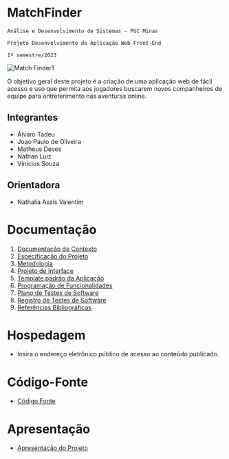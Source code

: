# MatchFinder

`Análise e Desenvolvimento de Sistemas - PUC Minas`

`Projeto Desenvolvimento de Aplicação Web Front-End`

`1º semestre/2023`


![Match Finder1](https://github.com/ICEI-PUC-Minas-PMV-ADS/MatchFinder-Turma4-Grupo4/assets/144962568/e8cd5e98-3fe2-4566-b491-00b112e3f722)


O objetivo geral deste projeto é a criação de uma aplicação web de fácil acesso e uso que permita aos jogadores buscarem novos companheiros de equipe para entreterimento nas aventuras online.

## Integrantes

* Álvaro Tadeu
* Joao Paulo de Oliveira
* Matheus Deves
* Nathan Luiz
* Vinicius Souza

## Orientadora

* Nathalia Assis Valentim

# Documentação

<ol>
<li><a href="documentos/01-Documentação de Contexto.md"> Documentação de Contexto</a></li>
<li><a href="documentos/02-Especificação do Projeto.md"> Especificação do Projeto</a></li>
<li><a href="documentos/03-Metodologia.md"> Metodologia</a></li>
<li><a href="documentos/04-Projeto de Interface.md"> Projeto de Interface</a></li>
<li><a href="documentos/05-Template padrão da Aplicação.md"> Template padrão da Aplicação</a></li>
<li><a href="documentos/06-Programação de Funcionalidades.md"> Programação de Funcionalidades</a></li>
<li><a href="documentos/07-Plano de Testes de Software.md"> Plano de Testes de Software</a></li>
<li><a href="documentos/08-Registro de Testes de Software.md"> Registro de Testes de Software</a></li>
<li><a href="documentos/09-Referências.md"> Referências Bibliográficas</a></li>
</ol>

# Hospedagem

* Insira o endereço eletrônico público de acesso ao conteúdo publicado. 

# Código-Fonte

* <a href="codigo-fonte/README.md">Código Fonte</a>

# Apresentação

* <a href="apresentacao/README.md">Apresentação do Projeto</a>
